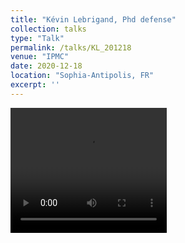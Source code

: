 ```yaml
---
title: "Kévin Lebrigand, Phd defense"
collection: talks
type: "Talk"
permalink: /talks/KL_201218
venue: "IPMC"
date: 2020-12-18
location: "Sophia-Antipolis, FR"
excerpt: ''
---
```




<video controls width="250" height="200">
  <source src="https://www.isomics.eu/videos/lebrigand-1608296129-20201218-135529.mp4" type="video/mp4">
  Sorry, your browser doesn't support embedded videos.
</video>
